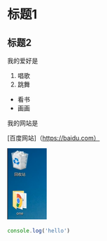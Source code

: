 # 标题1
## 标题2
我的爱好是
1. 唱歌
2. 跳舞
* 看书
* 画画

我的网站是    

[百度网站]（https://baidu.com）

![一张图片](1.png)


```javascript
console.log('hello')
```